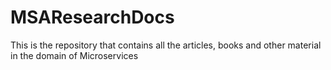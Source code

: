 # MSAResearchDocs
This is the repository that contains all the articles, books and other material in the domain of Microservices 
